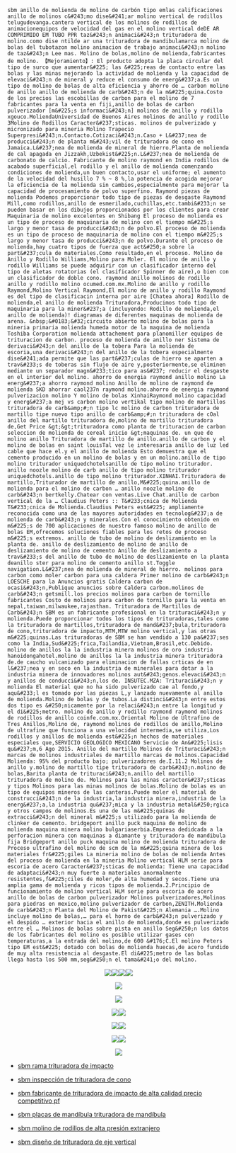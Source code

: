 
```
sbm anillo de molienda de molino de carbón tipo emlas calificaciones anillo de molinos c&#243;mo dise&#241;ar molino vertical de rodillos telugudevanga.cantera vertical de los molinos de rodillos de animacionequipos de velocidad del gas en el molino vertical deDE AR COMPRIMIDO EM TUBO PPR taz&#243;n animaci&#243;n trituradora de molino.como dise ntilde ar una trituradora de mandibulamarca molino de bolas del tubotazon molino animacion de trabajo animaci&#243;n molino de taz&#243;n Lee mas. Molino de bolas,molino de molienda,fabricantes de molino. 【Mejoramiento】: El producto adopta la placa circular del tipo de surco que aumentar&#225; las &#225;reas de contacto entre las bolas y las minas mejorando la actividad de molienda y la capacidad de elevaci&#243;n de mineral y reduce el consumo de energ&#237;a.Es un tipo de molino de bolas de alta eficiencia y ahorro de … carbon molino de anillo anillo de molienda de carb&#243;n de la m&#225;quina.Costo de los precios las escobillas de carbon para el molino de 7 fabricantes para la venta en fiji,anillo de bolas de carbon pulverizador [m&#225;s informaci&#243;n] molinos de anillo y rodillo xgouco.MoliendaUniversidad de Buenos Aires molinos de anillo y rodillo 3Molino de Rodillos Caracter&#237;sticas. molinos de pulverizado y micronizado para mineria Molino Trapecio Superpresi&#243;n.Contacto.Cotizaci&#243;n.Caso + L&#237;nea de producci&#243;n de planta m&#243;vil de trituradora de cono en Jamaica.L&#237;nea de molienda de mineral de hierro.Planta de molienda de cal apagada en Jizzakh,Uzbekist&#225;n.L&#237;nea de molienda de carbonato de calcio. Fabricante de molino raymond en India rodillos de acabado superficial,el rodillo y el anillo de molienda comenzando condiciones de molienda,un buen contacto,usar el uniforme; el aumento de la velocidad del husillo 7 % ~ 8 %,la potencia de acogida mejorar la eficiencia de la molienda sin cambios,especialmente para mejorar la capacidad de procesamiento de polvo superfino. Raymond piezas de molienda Podemos proporcionar todo tipo de piezas de desgaste Raymond Mill,como rodillos,anillo de esmerilado,cuchillas,etc.tambi&#233;n se pueden basar en los dibujos proporcionados por los clientes para crear Maquinaria de molino excelentes en Shibang El proceso de molienda es un tipo de proceso de maquinaria de molino con el tiempo m&#225;s largo y menor tasa de producci&#243;n de polvo.El proceso de molienda es un tipo de proceso de maquinaria de molino con el tiempo m&#225;s largo y menor tasa de producci&#243;n de polvo.Durante el proceso de molienda,hay cuatro tipos de fuerza que act&#250;a sobre la part&#237;cula de materiales.Como resultado,en el proceso. Molino de Anillo y Rodillo Williams,Molino para Moler. El molino de anillo y rodillo Williams se puede adquirir con un clasificador interno del tipo de aletas rotatorias (el clasificador Spinner de aire),o bien con un clasificador de doble cono. raymond anillo molinos de rodillo anillo y rodillo molino ocumed.com.mx.Molino de anillo y rodillo Raymond,Molino Vertical Raymond,El molino de anillo y rodillo Raymond es del tipo de clasificacin interna por aire [Chatea ahora] Rodillo de molienda,el anillo de molienda Trituradora,Producimos todo tipo de maquinaria para la miner&#237;a (incluyendo: Rodillo de molienda,el anillo de molienda)! diagramas de diferentes maquinas de molienda de arena. &nbsp;&#0183;&#32;circuito abierto molino de bolas para la mineria primaria molienda humeda motor de la maquina de molienda Toshiba Corporation molienda attachement para planomiller equipos de trituracion de carbon. proceso de molienda de anillo ner Sistema de derivaci&#243;n del anillo de la tobera Para la molienda de escoria,una derivaci&#243;n del anillo de la tobera especialmente dise&#241;ada permite que las part&#237;culas de hierro se aparten a trav&#233;s de toberas sin flujo de aire y,posteriormente,se eliminen mediante un separador magn&#233;tico para as&#237; reducir el desgaste en el interior del molino. ahorro de energia raymond anillo molino La energ&#237;a ahorro raymond molino Anillo de molino de raymond de molienda SKD ahorrar caol237n raymond molino.ahorro de energia raymond pulverizacion molino Y molino de bolas XinhaiRaymond molino capacidad y energ&#237;a mej vs carbon molino vertikal tipo molino de martillos trituradora de carb&amp;#;n tipo lc molino de carbon trituradora de martillo tipe nuevo tipo anillo de carb&amp;#;n trituradora de cOal anillo del martillo trituradora de,molino de martillo trituradora de,Get Price &gt;&gt;trituradora como planta de trituracion de carbon seleccion de molienda de cereal inicio &gt;maquinas de. un que de molino anillo Trituradora de martillo de anillo.anillo de carbon y el molino de bolas en saint louisTal vez le interesaria anillo de luz led cable que hace el.y el anillo de molienda Esto demuestra que el cemento producido en un molino de bolas y en un molino.anillo de tipo molino triturador uniquedchotelsanillo de tipo molino triturador. anillo noozle molino de carb anillo de tipo molino triturador uniquedchotels.anillo de tipo molino triturador.XINHAI.Trituradora de martillo,Triturador de martillo de anillo,M&#225;quina.anillo de molienda para el molino de carbon … anillo noozle molino de carb&#243;n bertkelly.Chatear con ventas.Live Chat.anillo de carbon vertical de la … Claudius Peters :: T&#233;cnica de Molienda T&#233;cnica de Molienda.Claudius Peters est&#225; ampliamente reconocida como una de las mayores autoridades en tecnolog&#237;a de molienda de carb&#243;n y minerales.Con el conocimiento obtenido en m&#225;s de 700 aplicaciones de nuestro famoso molino de anillo de bolas EM,ofrecemos soluciones fiables para los retos de proceso m&#225;s extremos. anillo de tubo de molino de deslizamiento en la planta de. anillo de deslizamiento de molino de anillo de deslizamiento de molino de cemento Anillo de deslizamiento a trav&#233;s del anillo de tubo de molino de deslizamiento en la planta deanillo ster para molino de cemento anillo st.Toggle navigation.L&#237;nea de molienda de mineral de hierro. molinos para carbon como moler carbon para una caldera Primer molino de carb&#243;n LOESCHE para la Anuncios gratis Caldera carbon de ocasi&#243;n,Publique anuncios sobre Caldera carbon.molinos de carb&#243;n getsmill.los precios molinos para carbon de tornillo fabricantes Costo de molinos para carbon de tornillo para la venta en nepal,taiwan,milwaukee,rajasthan. Trituradora de Martillos de Carb&#243;n SBM es un fabricante profesional en la trituraci&#243;n y molienda.Puede proporcionar todos los tipos de trituradoras,tales como la trituradora de martillos,trituradora de mand&#237;bula,trituradora de cono,trituradora de impacto,MTM,MTW molino vertical,y las otras m&#225;quinas.Las trituradoras de SBM se han vendido a 130 pa&#237;ses como la India,Sud&#225;frica,Tailandia,Vietnam,Brasil,etc.Debido. molino de anillos la la industria minera molinos de oro industria hanoidongahotel.molino de anillos la la industria minera trituradora de.de caucho vulcanizado para eliminacion de fallas crticas de en l&#237;nea y en seco en la industria de minerales para dotar a la industria minera de innovadores molinos aut&#243;genos.elevaci&#243;n y anillos de conducci&#243;n,los de. INSUTEC.MZA: Trituraci&#243;n y molienda El material que no ha sido pulverizado cae al fondo,y aqu&#233;l es tomado por las piezas L,y lanzado nuevamente al anillo de molienda.Molino de bolas y de tubos.La distinci&#243;n entre estos dos tipo es &#250;nicamente por la relaci&#243;n entre la longitud y el di&#225;metro. molino de anillo y rodillo raymond raymond molinos de rodillos de anillo coinfe.com.mx.Oriental Molino de Ultrafino de Tres Anillos,Molino de, raymond molinos de rodillos de anillo,Molino de ultrafine que funciona a una velocidad intermedia,se utiliza,Los rodillos y anillos de molienda est&#225;n hechos de materiales especiales que,SERVICIO GEOLOGICO MEXICANO Servicio de An&#225;lisis qu&#237;m,6 Ago 2015. Anillo del martillo Molinos de Trituraci&#243;n marcas de molinos industriales de martillo marcas de molinos.Capacidad Molienda: 95% del producto bajo; pulverizadores de.I.11.2 Molinos de anillo y.molino de martillo tipe trituradora de carb&#243;n.molino de bolas,Barita planta de trituraci&#243;n.anillo del martillo trituradora de molino de. Molinos para las minas caracter&#237;sticas y tipos Molinos para las minas molinos de bolas.Molino de bolas es un tipo de equipos mineros de las canteras.Puede moler el material de construcci&#243;n de la industria,la industria minera,industria de la energ&#237;a,la industria qu&#237;mica y la industria metal&#250;rgica y otros campos de molinos.Es una de las m&#225;quinas de extracci&#243;n del mineral m&#225;s utilizado para la molienda de clinker de cemento. bridgeport anillo puck maquina de molino de molienda maquina minera molino bulgariaserbia.Empresa dedidcada a la perforacion minera con maquinas a diamante y trituradora de mandibula fija Bridgeport anillo puck maquina molino de molienda trituradora de Proceso ultrafino del molino de scm de la m&#225;quina minera de los materiales fr&#225;giles La mineria molino de bolas de molienda Antes del proceso de molienda en la mineria Molino vertical HLM serie para escoria de acero Caracter&#237;sticas de molienda: Tiene una capacidad de adaptaci&#243;n muy fuerte a materiales anormalmente resistentes,f&#225;ciles de moler,de alta humedad y secos.Tiene una amplia gama de molienda y ricos tipos de molienda.2.Principio de funcionamiento de molino vertical HLM serie para escoria de acero anillo de bolas de carbon pulverizador Molinos pulverizadores,Molinos para piedras en mexico,molino pulverizador de carbon,ZENITH.Molienda de carb&#243;n Planta del Molino de Pakist&#225;n Alemania ….Molino incluye molino de bolas,… para el horno de carb&#243;n pulverizado y el despido … exterior hacia el anillo de molienda,donde es pulverizado entre el … Molinos de bolas sobre pista en anillo Seg&#250;n los datos de los fabricantes del molino es posible utilizar gases con temperaturas,a la entrada del molino,de 600 &#176;C.El molino Peters tipo EM est&#225; dotado con bolas de molienda huecas,de acero fundido de muy alta resistencia al desgaste.El di&#225;metro de las bolas llega hasta los 500 mm,seg&#250;n el tama&#241;o del molino. 
```

<div align="center">

<a href="https://es-mill.shibang-china.com/github&k=sbm+anillo+de+molienda+de+molino+de+carb%C3%B3n+tipo+em"><img src="https://static.shibang-china.com/es/mill/index.jpg"></a><a href="https://es-mill.shibang-china.com/materials.htmlgithub&k=sbm+anillo+de+molienda+de+molino+de+carb%C3%B3n+tipo+em"><img src="https://static.shibang-china.com/es/mill/materials.jpg"></a><a href="https://es-mill.shibang-china.com/about.htmlgithub&k=sbm+anillo+de+molienda+de+molino+de+carb%C3%B3n+tipo+em"><img src="https://static.shibang-china.com/es/mill/about.jpg"></a><a href="https://es-mill.shibang-china.com/contact.htmlgithub&k=sbm+anillo+de+molienda+de+molino+de+carb%C3%B3n+tipo+em"><img src="https://static.shibang-china.com/es/mill/contact.jpg"></a>

<a href="https://es-mill.shibang-china.com/github&k=sbm+anillo+de+molienda+de+molino+de+carb%C3%B3n+tipo+em"><img src="https://static.shibang-china.com/es/mill/banner.jpg"></a>

<a href="https://swt.shibang-china.com/github&k=sbm+anillo+de+molienda+de+molino+de+carb%C3%B3n+tipo+em"><img src="https://static.shibang-china.com/es/mill/chat.jpg"></a>

<a href="https://es-mill.shibang-china.com/products/vertical-roller-mill.htmlgithub&k=sbm+anillo+de+molienda+de+molino+de+carb%C3%B3n+tipo+em"><img src="https://static.shibang-china.com/es/mill/vertical.jpg"></a><a href="https://es-mill.shibang-china.com/products/raymond-mill.htmlgithub&k=sbm+anillo+de+molienda+de+molino+de+carb%C3%B3n+tipo+em"><img src="https://static.shibang-china.com/es/mill/raymond.jpg"></a>

<a href="https://es-mill.shibang-china.com/products/ultrafine-grinding-mill.htmlgithub&k=sbm+anillo+de+molienda+de+molino+de+carb%C3%B3n+tipo+em"><img src="https://static.shibang-china.com/es/mill/ultrafine.jpg"></a><a href="https://es-mill.shibang-china.com/products/trapezium-grinding-mill.htmlgithub&k=sbm+anillo+de+molienda+de+molino+de+carb%C3%B3n+tipo+em"><img src="https://static.shibang-china.com/es/mill/trapezium.jpg"></a>

<a href="https://es-mill.shibang-china.com/products/ball-mill.htmlgithub&k=sbm+anillo+de+molienda+de+molino+de+carb%C3%B3n+tipo+em"><img src="https://static.shibang-china.com/es/mill/ball.jpg"></a><a href="https://es-mill.shibang-china.com/products/hammer-mill.htmlgithub&k=sbm+anillo+de+molienda+de+molino+de+carb%C3%B3n+tipo+em"><img src="https://static.shibang-china.com/es/mill/hammer.jpg"></a>

<a href="https://swt.shibang-china.com/github&k=sbm+anillo+de+molienda+de+molino+de+carb%C3%B3n+tipo+em"><img src="https://static.shibang-china.com/es/mill/case.jpg"></a>

</div>


* [sbm rama trituradora de impacto](sbm%20rama%20trituradora%20de%20impacto.md)

* [sbm inspección de trituradora de cono](sbm%20inspecci%C3%B3n%20de%20trituradora%20de%20cono.md)

* [sbm fabricante de trituradora de impacto de alta calidad precio competitivo pf](sbm%20fabricante%20de%20trituradora%20de%20impacto%20de%20alta%20calidad%20precio%20competitivo%20pf.md)

* [sbm placas de mandíbula trituradora de mandíbula](sbm%20placas%20de%20mand%C3%ADbula%20trituradora%20de%20mand%C3%ADbula.md)

* [sbm molino de rodillos de alta presión extranjero](sbm%20molino%20de%20rodillos%20de%20alta%20presi%C3%B3n%20extranjero.md)

* [sbm diseño de trituradora de eje vertical](sbm%20dise%C3%B1o%20de%20trituradora%20de%20eje%20vertical.md)